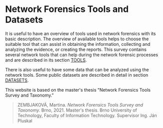 # Network Forensics Tools and Datasets

It is useful to have an overview of tools used in network forensics with its basic description. The overview of available tools helps to choose the suitable tool that can assist in obtaining the information, collecting and analyzing the evidence, or creating the reports. This survey contains several network tools that can help during the network forensic processes and are described in its section [TOOLS](https://martinazembjakova.github.io/Network-forensic-tools-taxonomy/network-forensic-tools.html).

There is also useful to have some data that can be analyzed using the network tools. Some public datasets are described in detail in section [DATASETS](https://martinazembjakova.github.io/Network-forensic-tools-taxonomy/network-datasets.html).

This website is based on the master's thesis "Network Forensics Tools Survey and Taxonomy."

> ZEMBJAKOVÁ, Martina. *Network Forensics Tools Survey and Taxonomy.* Brno, 2021. Master's thesis. Brno University of Technology, Faculty of Information Technology. Supervisor Ing. Ján Pluskal
